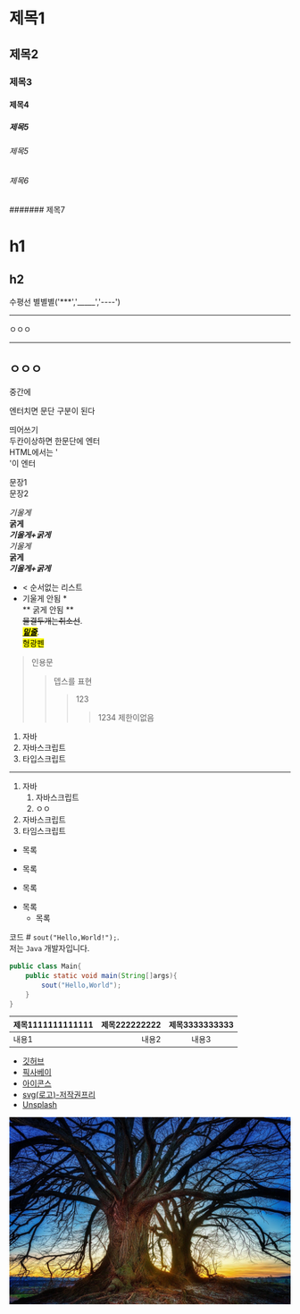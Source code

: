 # 제목1
## 제목2
### 제목3
#### 제목4
##### 제목5
###### 제목5
###### 제목6
####### 제목7

h1
===

h2
--
수평선
별별별('***','_____','----')
***
ㅇㅇㅇ
___
ㅇㅇㅇ
----

중간에

엔터치면 문단 구분이 된다

띄어쓰기  
두칸이상하면 한문단에 엔터  
HTML에서는 '<br>'이 엔터

문장1<br>
문장2

*기울게*  
**굵게**  
***기울게+굵게***  
_기울게_  
__굵게__  
___기울게+굵게___   
* < 순서없는 리스트  
* 기울게 안됨 *  
** 굵게 안됨 **  
~~물결두개는취소선~~.  
<mark><u>***밑줄***</u></mark>.  
<mark>형광펜</mark>


> 인용문  
> > 뎁스를 표현
>>> 123
>>>>1234
>>>>제한이없음

1. 자바
2. 자바스크립트
3. 타입스크립트
---
1. 자바
    1. 자바스크립트
    3. ㅇㅇ
1. 자바스크립트
3. 타임스크립트

* 목록
- 목록
+ 목록
 - 목록  
    - 목록


코드
\#
`sout("Hello,World!");`.  
저는 `Java` 개발자입니다.

```java
public class Main{
    public static void main(String[]args){
        sout("Hello,World");
    }
}
```

|제목1111111111111|제목222222222|제목3333333333|
|:-|-:|:-:|
|내용1|내용2|내용3|

* [깃허브](https://github.com)  
* [픽사베이](https://pixabay.com)  
* [아이콘스](https://icons8.com)  
* [svg(로고)-저작권프리](https://svgrepo.com)  
* [Unsplash](https://unsplash.com/ko)  

![tree](trees-8482254_1280.jpg)